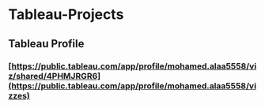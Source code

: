 # Tableau-Projects
## Tableau Profile
### [https://public.tableau.com/app/profile/mohamed.alaa5558/viz/shared/4PHMJRGR6](https://public.tableau.com/app/profile/mohamed.alaa5558/vizzes)
